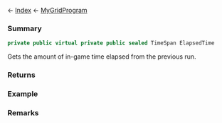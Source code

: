 ← [Index](Api-Index) ← [MyGridProgram](Sandbox.ModAPI.Ingame.MyGridProgram)

### Summary

```csharp
private public virtual private public sealed TimeSpan ElapsedTime
```

Gets the amount of in-game time elapsed from the previous run.

### Returns

### Example

### Remarks

